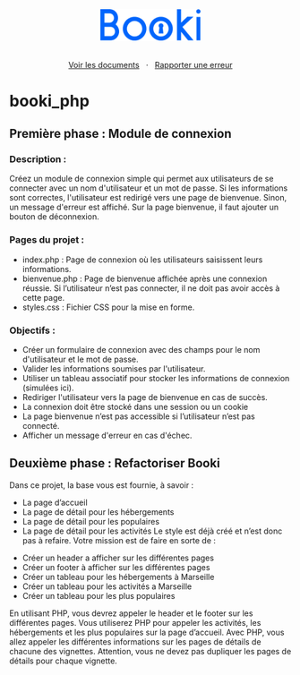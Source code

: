 <div align="center">
  <a href="https://Manonsigilla.github.io/Booki_php/">
    <img src="/img/Booki.png" alt="Logo Booki" width="180">
  </a>
</div>

<p align="center">
    <br>
    <a href="https://github.com/Manonsigilla/Booki_php">Voir les documents</a>
    &nbsp;
    ·
    &nbsp;
    <a href="https://github.com/Manonsigilla/Booki_php/issues">Rapporter une erreur</a>
</p>

# booki_php

## Première phase : Module de connexion

### Description : 
Créez un module de connexion simple qui permet aux utilisateurs de se 
connecter avec un nom d'utilisateur et un mot de passe. Si les informations sont correctes, 
l'utilisateur est redirigé vers une page de bienvenue. Sinon, un message d'erreur est affiché.
Sur la page bienvenue, il faut ajouter un bouton de déconnexion.
### Pages du projet : 
* index.php : Page de connexion où les utilisateurs saisissent leurs informations.
* bienvenue.php : Page de bienvenue affichée après une connexion réussie. Si l’utilisateur 
n’est pas connecter, il ne doit pas avoir accès à cette page. 
* styles.css : Fichier CSS pour la mise en forme.
### Objectifs : 
* Créer un formulaire de connexion avec des champs pour le nom d'utilisateur et le 
mot de passe.
* Valider les informations soumises par l'utilisateur.
* Utiliser un tableau associatif pour stocker les informations de connexion (simulées 
ici).
* Rediriger l'utilisateur vers la page de bienvenue en cas de succès.
* La connexion doit être stocké dans une session ou un cookie
* La page bienvenue n’est pas accessible si l’utilisateur n’est pas connecté.
* Afficher un message d'erreur en cas d'échec.

## Deuxième phase : Refactoriser Booki

Dans ce projet, la base vous est fournie, à savoir : 
- La page d’accueil
- La page de détail pour les hébergements
- La page de détail pour les populaires
- La page de détail pour les activités
Le style est déjà créé et n’est donc pas à refaire. 
Votre mission est de faire en sorte de : 
* Créer un header a afficher sur les différentes pages
* Créer un footer à afficher sur les différentes pages
* Créer un tableau pour les hébergements à Marseille
* Créer un tableau pour les activités a Marseille
* Créer un tableau pour les plus populaires

En utilisant PHP, vous devrez appeler le header et le footer sur les différentes pages. Vous 
utiliserez PHP pour appeler les activités, les hébergements et les plus populaires sur la page 
d’accueil.
Avec PHP, vous allez appeler les différentes informations sur les pages de détails de chacune 
des vignettes. Attention, vous ne devez pas dupliquer les pages de détails pour chaque 
vignette.
